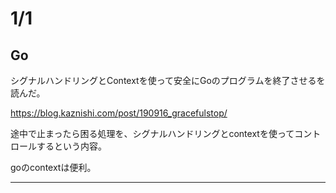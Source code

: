 # 1/1

## Go

シグナルハンドリングとContextを使って安全にGoのプログラムを終了させるを読んだ。

https://blog.kaznishi.com/post/190916_gracefulstop/

途中で止まったら困る処理を、シグナルハンドリングとcontextを使ってコントロールするという内容。

goのcontextは便利。

---